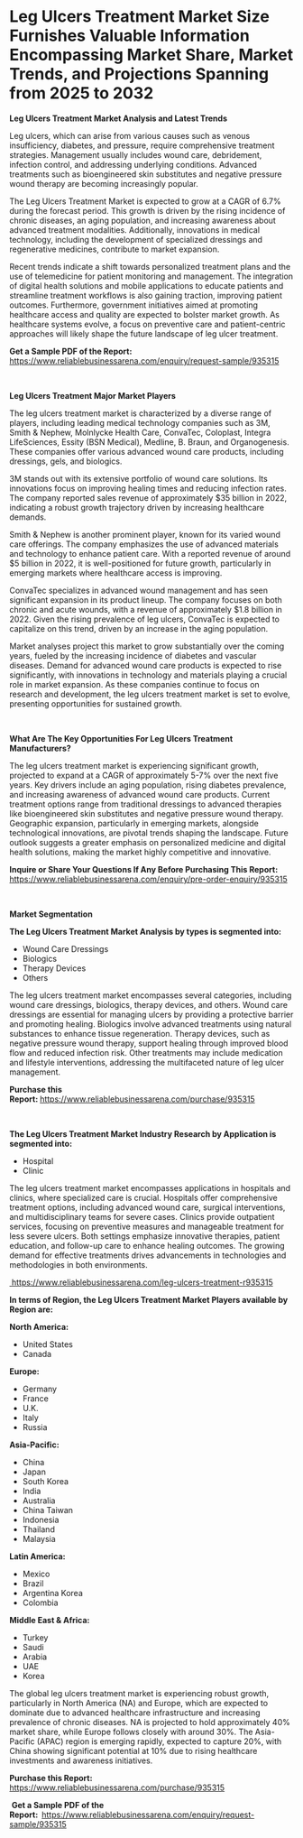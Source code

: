<p><h1>Leg Ulcers Treatment Market Size Furnishes Valuable Information Encompassing Market Share, Market Trends, and Projections Spanning from 2025 to 2032</h1></p><p><strong>Leg Ulcers Treatment Market Analysis and Latest Trends</strong></p>
<p><p>Leg ulcers, which can arise from various causes such as venous insufficiency, diabetes, and pressure, require comprehensive treatment strategies. Management usually includes wound care, debridement, infection control, and addressing underlying conditions. Advanced treatments such as bioengineered skin substitutes and negative pressure wound therapy are becoming increasingly popular.</p><p>The Leg Ulcers Treatment Market is expected to grow at a CAGR of 6.7% during the forecast period. This growth is driven by the rising incidence of chronic diseases, an aging population, and increasing awareness about advanced treatment modalities. Additionally, innovations in medical technology, including the development of specialized dressings and regenerative medicines, contribute to market expansion. </p><p>Recent trends indicate a shift towards personalized treatment plans and the use of telemedicine for patient monitoring and management. The integration of digital health solutions and mobile applications to educate patients and streamline treatment workflows is also gaining traction, improving patient outcomes. Furthermore, government initiatives aimed at promoting healthcare access and quality are expected to bolster market growth. As healthcare systems evolve, a focus on preventive care and patient-centric approaches will likely shape the future landscape of leg ulcer treatment.</p></p>
<p><strong>Get a Sample PDF of the Report:&nbsp;</strong> <a href="https://www.reliablebusinessarena.com/enquiry/request-sample/935315?utm_campaign=3061&utm_medium=2&utm_source=Github&utm_content=ia&utm_term=18042025&utm_id=leg-ulcers-treatment">https://www.reliablebusinessarena.com/enquiry/request-sample/935315</a></p>
<p>&nbsp;</p>
<p><strong>Leg Ulcers Treatment Major Market Players</strong></p>
<p><p>The leg ulcers treatment market is characterized by a diverse range of players, including leading medical technology companies such as 3M, Smith & Nephew, Molnlycke Health Care, ConvaTec, Coloplast, Integra LifeSciences, Essity (BSN Medical), Medline, B. Braun, and Organogenesis. These companies offer various advanced wound care products, including dressings, gels, and biologics.</p><p>3M stands out with its extensive portfolio of wound care solutions. Its innovations focus on improving healing times and reducing infection rates. The company reported sales revenue of approximately $35 billion in 2022, indicating a robust growth trajectory driven by increasing healthcare demands.</p><p>Smith & Nephew is another prominent player, known for its varied wound care offerings. The company emphasizes the use of advanced materials and technology to enhance patient care. With a reported revenue of around $5 billion in 2022, it is well-positioned for future growth, particularly in emerging markets where healthcare access is improving.</p><p>ConvaTec specializes in advanced wound management and has seen significant expansion in its product lineup. The company focuses on both chronic and acute wounds, with a revenue of approximately $1.8 billion in 2022. Given the rising prevalence of leg ulcers, ConvaTec is expected to capitalize on this trend, driven by an increase in the aging population.</p><p>Market analyses project this market to grow substantially over the coming years, fueled by the increasing incidence of diabetes and vascular diseases. Demand for advanced wound care products is expected to rise significantly, with innovations in technology and materials playing a crucial role in market expansion. As these companies continue to focus on research and development, the leg ulcers treatment market is set to evolve, presenting opportunities for sustained growth.</p></p>
<p>&nbsp;</p>
<p><strong>What Are The Key Opportunities For Leg Ulcers Treatment Manufacturers?</strong></p>
<p><p>The leg ulcers treatment market is experiencing significant growth, projected to expand at a CAGR of approximately 5-7% over the next five years. Key drivers include an aging population, rising diabetes prevalence, and increasing awareness of advanced wound care products. Current treatment options range from traditional dressings to advanced therapies like bioengineered skin substitutes and negative pressure wound therapy. Geographic expansion, particularly in emerging markets, alongside technological innovations, are pivotal trends shaping the landscape. Future outlook suggests a greater emphasis on personalized medicine and digital health solutions, making the market highly competitive and innovative.</p></p>
<p><strong>Inquire or Share Your Questions If Any Before Purchasing This Report:</strong> <a href="https://www.reliablebusinessarena.com/enquiry/pre-order-enquiry/935315?utm_campaign=3061&utm_medium=2&utm_source=Github&utm_content=ia&utm_term=18042025&utm_id=leg-ulcers-treatment">https://www.reliablebusinessarena.com/enquiry/pre-order-enquiry/935315</a></p>
<p>&nbsp;</p>
<p><strong>Market Segmentation</strong></p>
<p><strong>The Leg Ulcers Treatment Market Analysis by types is segmented into:</strong></p>
<p><ul><li>Wound Care Dressings</li><li>Biologics</li><li>Therapy Devices</li><li>Others</li></ul></p>
<p><p>The leg ulcers treatment market encompasses several categories, including wound care dressings, biologics, therapy devices, and others. Wound care dressings are essential for managing ulcers by providing a protective barrier and promoting healing. Biologics involve advanced treatments using natural substances to enhance tissue regeneration. Therapy devices, such as negative pressure wound therapy, support healing through improved blood flow and reduced infection risk. Other treatments may include medication and lifestyle interventions, addressing the multifaceted nature of leg ulcer management.</p></p>
<p><strong>Purchase this Report:&nbsp;</strong><a href="https://www.reliablebusinessarena.com/purchase/935315?utm_campaign=3061&utm_medium=2&utm_source=Github&utm_content=ia&utm_term=18042025&utm_id=leg-ulcers-treatment">https://www.reliablebusinessarena.com/purchase/935315</a></p>
<p>&nbsp;</p>
<p><strong>The Leg Ulcers Treatment Market Industry Research by Application is segmented into:</strong></p>
<p><ul><li>Hospital</li><li>Clinic</li></ul></p>
<p><p>The leg ulcers treatment market encompasses applications in hospitals and clinics, where specialized care is crucial. Hospitals offer comprehensive treatment options, including advanced wound care, surgical interventions, and multidisciplinary teams for severe cases. Clinics provide outpatient services, focusing on preventive measures and manageable treatment for less severe ulcers. Both settings emphasize innovative therapies, patient education, and follow-up care to enhance healing outcomes. The growing demand for effective treatments drives advancements in technologies and methodologies in both environments.</p></p>
<p><a href="https://www.reliablebusinessarena.com/leg-ulcers-treatment-r935315?utm_campaign=3061&utm_medium=2&utm_source=Github&utm_content=ia&utm_term=18042025&utm_id=leg-ulcers-treatment">&nbsp;https://www.reliablebusinessarena.com/leg-ulcers-treatment-r935315</a></p>
<p><strong>In terms of Region, the Leg Ulcers Treatment Market Players available by Region are:</strong></p>
<p>
    <p> <strong> North America: </strong>
        <ul>
            <li>United States</li>
            <li>Canada</li>
        </ul>
        </p> 
    <p> <strong> Europe: </strong>
        <ul>
            <li>Germany</li>
            <li>France</li>
            <li>U.K.</li>
            <li>Italy</li>
            <li>Russia</li>
        </ul>
        </p> 
    <p> <strong> Asia-Pacific: </strong>
        <ul>
            <li>China</li>
            <li>Japan</li>
            <li>South Korea</li>
            <li>India</li>
            <li>Australia</li>
            <li>China Taiwan</li>
            <li>Indonesia</li>
            <li>Thailand</li>
            <li>Malaysia</li>
        </ul>
        </p> 
    <p> <strong> Latin America: </strong>
        <ul>
            <li>Mexico</li>
            <li>Brazil</li>
            <li>Argentina Korea</li>
            <li>Colombia</li>
        </ul>
        </p> 
    <p> <strong> Middle East & Africa: </strong>
        <ul>
            <li>Turkey</li>
            <li>Saudi</li>
            <li>Arabia</li>
            <li>UAE</li>
            <li>Korea</li>
        </ul>
    </p>
    </p>
<p><p>The global leg ulcers treatment market is experiencing robust growth, particularly in North America (NA) and Europe, which are expected to dominate due to advanced healthcare infrastructure and increasing prevalence of chronic diseases. NA is projected to hold approximately 40% market share, while Europe follows closely with around 30%. The Asia-Pacific (APAC) region is emerging rapidly, expected to capture 20%, with China showing significant potential at 10% due to rising healthcare investments and awareness initiatives.</p></p>
<p><strong>Purchase this Report: </strong><a href="https://www.reliablebusinessarena.com/purchase/935315?utm_campaign=3061&utm_medium=2&utm_source=Github&utm_content=ia&utm_term=18042025&utm_id=leg-ulcers-treatment">https://www.reliablebusinessarena.com/purchase/935315</a></p>
<p>&nbsp;<strong>Get a Sample PDF of the Report:&nbsp;&nbsp;</strong><a href="https://www.reliablebusinessarena.com/enquiry/request-sample/935315?utm_campaign=3061&utm_medium=2&utm_source=Github&utm_content=ia&utm_term=18042025&utm_id=leg-ulcers-treatment">https://www.reliablebusinessarena.com/enquiry/request-sample/935315</a></p>
<p><strong></strong></p>
<p><p></p><p></p><p></p></p>